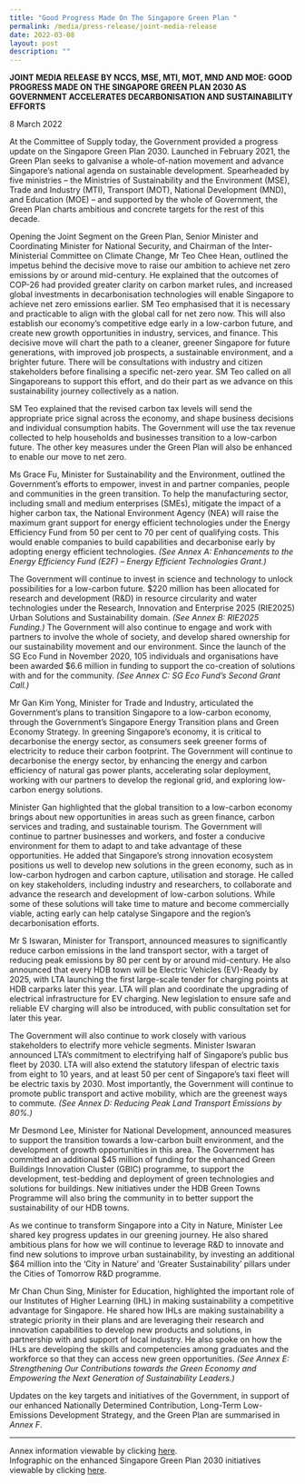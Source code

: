 ```yaml
---
title: "Good Progress Made On The Singapore Green Plan "
permalink: /media/press-release/joint-media-release
date: 2022-03-08
layout: post
description: ""
---
```

**JOINT MEDIA RELEASE BY NCCS, MSE, MTI, MOT, MND AND MOE: GOOD PROGRESS MADE ON THE SINGAPORE GREEN PLAN 2030 AS GOVERNMENT ACCELERATES DECARBONISATION AND SUSTAINABILITY EFFORTS** 

8 March 2022

At the Committee of Supply today, the Government provided a progress update on the Singapore Green Plan 2030. Launched in February 2021, the Green Plan seeks to galvanise a whole-of-nation movement and advance Singapore’s national agenda on sustainable development. Spearheaded by five ministries – the Ministries of Sustainability and the Environment (MSE), Trade and Industry (MTI), Transport (MOT), National Development (MND), and Education (MOE) – and supported by the whole of Government, the Green Plan charts ambitious and concrete targets for the rest of this decade. 

Opening the Joint Segment on the Green Plan, Senior Minister and Coordinating Minister for National Security, and Chairman of the Inter-Ministerial Committee on Climate Change, Mr Teo Chee Hean, outlined the impetus behind the decisive move to raise our ambition to achieve net zero emissions by or around mid-century. He explained that the outcomes of COP-26 had provided greater clarity on carbon market rules, and increased global investments in decarbonisation technologies will enable Singapore to achieve net zero emissions earlier. SM Teo emphasised that it is necessary and practicable to align with the global call for net zero now. This will also establish our economy’s competitive edge early in a low-carbon future, and create new growth opportunities in industry, services, and finance. This decisive move will chart the path to a cleaner, greener Singapore for future generations, with improved job prospects, a sustainable environment, and a brighter future. There will be consultations with industry and citizen stakeholders before finalising a specific net-zero year. SM Teo called on all Singaporeans to support this effort, and do their part as we advance on this sustainability journey collectively as a nation.  

SM Teo explained that the revised carbon tax levels will send the appropriate price signal across the economy, and shape business decisions and individual consumption habits. The Government will use the tax revenue collected to help households and businesses transition to a low-carbon future. The other key measures under the Green Plan will also be enhanced to enable our move to net zero.

Ms Grace Fu, Minister for Sustainability and the Environment, outlined the Government’s efforts to empower, invest in and partner companies, people and communities in the green transition. To help the manufacturing sector, including small and medium enterprises (SMEs), mitigate the impact of a higher carbon tax, the National Environment Agency (NEA) will raise the maximum grant support for energy efficient technologies under the Energy Efficiency Fund from 50 per cent to 70 per cent of qualifying costs. This would enable companies to build capabilities and decarbonise early by adopting energy efficient technologies. *(See Annex A: Enhancements to the Energy Efficiency Fund (E2F) – Energy Efficient Technologies Grant.)* 

The Government will continue to invest in science and technology to unlock possibilities for a low-carbon future. $220 million has been allocated for research and development (R&D) in resource circularity and water technologies under the Research, Innovation and Enterprise 2025 (RIE2025) Urban Solutions and Sustainability domain. *(See Annex B: RIE2025 Funding.)* The Government will also continue to engage and work with partners to involve the whole of society, and develop shared ownership for our sustainability movement and our environment. Since the launch of the SG Eco Fund in November 2020, 105 individuals and organisations have been awarded $6.6 million in funding to support the co-creation of solutions with and for the community. *(See Annex C: SG Eco Fund’s Second Grant Call.)*

Mr Gan Kim Yong, Minister for Trade and Industry, articulated the Government’s plans to transition Singapore to a low-carbon economy, through the Government’s Singapore Energy Transition plans and Green Economy Strategy. In greening Singapore’s economy, it is critical to decarbonise the energy sector, as consumers seek greener forms of electricity to reduce their carbon footprint. The Government will continue to decarbonise the energy sector, by enhancing the energy and carbon efficiency of natural gas power plants, accelerating solar deployment, working with our partners to develop the regional grid, and exploring low-carbon energy solutions.

Minister Gan highlighted that the global transition to a low-carbon economy brings about new opportunities in areas such as green finance, carbon services and trading, and sustainable tourism. The Government will continue to partner businesses and workers, and foster a conducive environment for them to adapt to and take advantage of these opportunities. He added that Singapore’s strong innovation ecosystem positions us well to develop new solutions in the green economy, such as in low-carbon hydrogen and carbon capture, utilisation and storage. He called on key stakeholders, including industry and researchers, to collaborate and advance the research and development of low-carbon solutions. While some of these solutions will take time to mature and become commercially viable, acting early can help catalyse Singapore and the region’s decarbonisation efforts.

Mr S Iswaran, Minister for Transport, announced measures to significantly reduce carbon emissions in the land transport sector, with a target of reducing peak emissions by 80 per cent by or around mid-century. He also announced that every HDB town will be Electric Vehicles (EV)-Ready by 2025, with LTA launching the first large-scale tender for charging points at HDB carparks later this year. LTA will plan and coordinate the upgrading of electrical infrastructure for EV charging. New legislation to ensure safe and reliable EV charging will also be introduced, with public consultation set for later this year. 

The Government will also continue to work closely with various stakeholders to electrify more vehicle segments. Minister Iswaran announced LTA’s commitment to electrifying half of Singapore’s public bus fleet by 2030. LTA will also extend the statutory lifespan of electric taxis from eight to 10 years, and at least 50 per cent of Singapore’s taxi fleet will be electric taxis by 2030. Most importantly, the Government will continue to promote public transport and active mobility, which are the greenest ways to commute. *(See Annex D: Reducing Peak Land Transport Emissions by 80%.)*

Mr Desmond Lee, Minister for National Development, announced measures to support the transition towards a low-carbon built environment, and the development of growth opportunities in this area. The Government has committed an additional $45 million of funding for the enhanced Green Buildings Innovation Cluster (GBIC) programme, to support the development, test-bedding and deployment of green technologies and solutions for buildings. New initiatives under the HDB Green Towns Programme will also bring the community in to better support the sustainability of our HDB towns. 

As we continue to transform Singapore into a City in Nature, Minister Lee shared key progress updates in our greening journey. He also shared ambitious plans for how we will continue to leverage R&D to innovate and find new solutions to improve urban sustainability, by investing an additional $64 million into the ‘City in Nature’ and ‘Greater Sustainability’ pillars under the Cities of Tomorrow R&D programme. 

Mr Chan Chun Sing, Minister for Education, highlighted the important role of our Institutes of Higher Learning (IHL) in making sustainability a competitive advantage for Singapore. He shared how IHLs are making sustainability a strategic priority in their plans and are leveraging their research and innovation capabilities to develop new products and solutions, in partnership with and support of local industry. He also spoke on how the IHLs are developing the skills and competencies among graduates and the workforce so that they can access new green opportunities. *(See Annex E: Strengthening Our Contributions towards the Green Economy and Empowering the Next Generation of Sustainability Leaders.)*

Updates on the key targets and initiatives of the Government, in support of our enhanced Nationally Determined Contribution, Long-Term Low-Emissions Development Strategy, and the Green Plan are summarised in *Annex F*.
<br>

---------------

Annex information viewable by clicking [here](https://go.gov.sg/joint-media-release-on-joint-segment-on-the-singapore-green-plan-2030-cos2022-9-march-2022). <br>
Infographic on the enhanced Singapore Green Plan 2030 initiatives viewable by clicking [here]( https://go.gov.sg/infographic-sgp2022-overview).